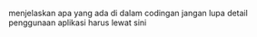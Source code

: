 menjelaskan apa yang ada di dalam codingan
jangan lupa detail penggunaan aplikasi harus lewat sini 
